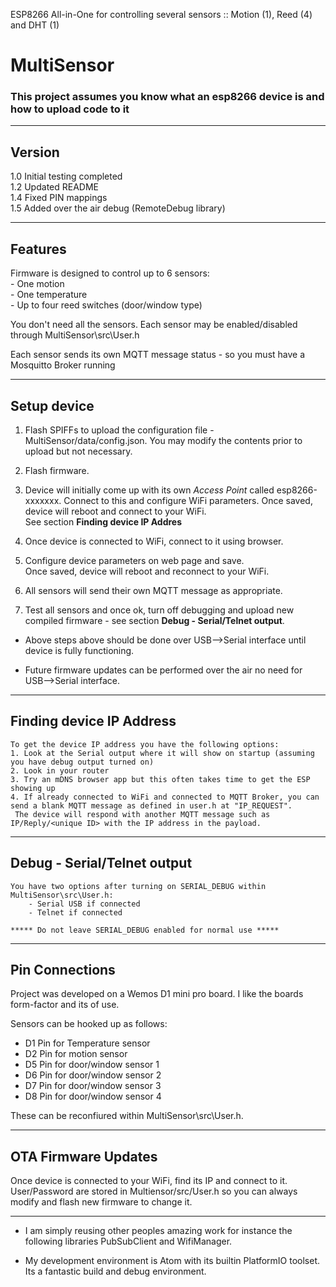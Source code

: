 ESP8266 All-in-One for controlling several sensors :: Motion (1), Reed (4) and DHT (1)

# MultiSensor

### This project assumes you know what an esp8266 device is and how to upload code to it

-------------------------------------------------------------------------------------------------------------
## Version
1.0 Initial testing completed  
1.2 Updated README  
1.4 Fixed PIN mappings  
1.5 Added over the air debug (RemoteDebug library)  

-------------------------------------------------------------------------------------------------------------
## Features
Firmware is designed to control up to 6 sensors:  
	- One motion  
	- One temperature  
	- Up to four reed switches (door/window type)  

You don't need all the sensors. Each sensor may be enabled/disabled through MultiSensor\src\User.h

Each sensor sends its own MQTT message status - so you must have a Mosquitto Broker running

-------------------------------------------------------------------------------------------------------------
## Setup device
1. Flash SPIFFs to upload the configuration file - MultiSensor/data/config.json. You may modify the contents prior to upload but not necessary.

2. Flash firmware.

3. Device will initially come up with its own *Access Point* called esp8266-xxxxxxx. Connect to this and configure WiFi parameters. Once saved, device will reboot and connect to your WiFi.  
   See section **Finding device IP Addres**

4. Once device is connected to WiFi, connect to it using browser. 

5. Configure device parameters on web page and save.  
   Once saved, device will reboot and reconnect to your WiFi.

6. All sensors will send their own MQTT message as appropriate.

7. Test all sensors and once ok, turn off debugging and upload new compiled firmware - see section **Debug - Serial/Telnet output**.

- Above steps above should be done over USB-->Serial interface until device is fully functioning.

- Future firmware updates can be performed over the air no need for USB-->Serial interface.

-------------------------------------------------------------------------------------------------------------
## Finding device IP Address
	To get the device IP address you have the following options: 
	1. Look at the Serial output where it will show on startup (assuming you have debug output turned on)
	2. Look in your router
	3. Try an mDNS browser app but this often takes time to get the ESP showing up
	4. If already connected to WiFi and connected to MQTT Broker, you can send a blank MQTT message as defined in user.h at "IP_REQUEST".  
     The device will respond with another MQTT message such as IP/Reply/<unique ID> with the IP address in the payload.

-------------------------------------------------------------------------------------------------------------
## Debug - Serial/Telnet output
	You have two options after turning on SERIAL_DEBUG within MultiSensor\src\User.h:
		- Serial USB if connected
		- Telnet if connected
	
	***** Do not leave SERIAL_DEBUG enabled for normal use *****

-------------------------------------------------------------------------------------------------------------
## Pin Connections 
Project was developed on a Wemos D1 mini pro board. I like the boards form-factor and its of use. 

Sensors can be hooked up as follows:
- D1 Pin for Temperature sensor
- D2 Pin for motion sensor
- D5 Pin for door/window sensor 1
- D6 Pin for door/window sensor 2
- D7 Pin for door/window sensor 3
- D8 Pin for door/window sensor 4

These can be reconfiured within MultiSensor\src\User.h.

-------------------------------------------------------------------------------------------------------------
## OTA Firmware Updates
Once device is connected to your WiFi, find its IP and connect to it. User/Password are stored in Multiensor/src/User.h so you can always modify and flash new firmware to change it.

-------------------------------------------------------------------------------------------------------------
- I am simply reusing other peoples amazing work for instance the following libraries PubSubClient and WifiManager.

- My development environment is Atom with its builtin PlatformIO toolset. Its a fantastic build and debug environment.